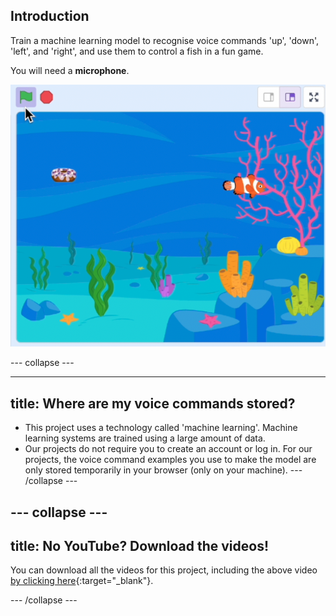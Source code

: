 ## Introduction

Train a machine learning model to recognise voice commands 'up', 'down', 'left', and 'right', and use them to control a fish in a fun game.

You will need a **microphone**.

![A Scratch project with a clownfish and a doughnut in an underwater scene.](images/whatyouwillmake.png)

--- collapse ---

---
title: Where are my voice commands stored?
---

- This project uses a technology called 'machine learning'. Machine learning systems are trained using a large amount of data﻿. 
- Our projects do not require you to create an account or log in. For our projects, the voice command examples you use to make the model are only stored temporarily in your browser (only on your machine).
--- /collapse ---


--- collapse ---
---
title: No YouTube? Download the videos!
---

You can download all the videos for this project, including the above video [by clicking here](https://rpf.io/p/en/fish-food-go){:target="_blank"}. 


--- /collapse ---
